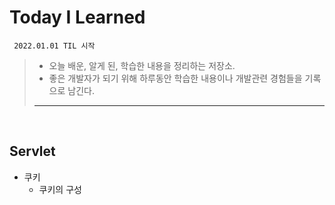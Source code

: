 # Today I Learned
     2022.01.01 TIL 시작

> * 오늘 배운, 알게 된, 학습한 내용을 정리하는 저장소.
> * 좋은 개발자가 되기 위해 하루동안 학습한 내용이나 개발관련 경험들을 기록으로 남긴다.
>-------------------------------------------------------------------------------

<br/>

Servlet
-------
- 쿠키
  - 쿠키의 구성
